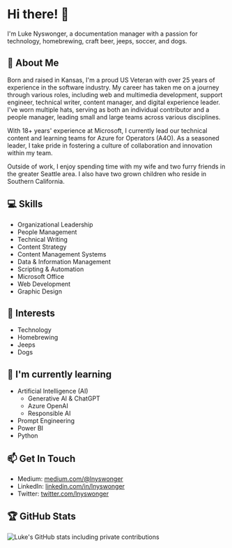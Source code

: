 # Hi there! 👋

I'm Luke Nyswonger, a documentation manager with a passion for technology, homebrewing, craft beer, jeeps, soccer, and dogs. 

## 📝 About Me

Born and raised in Kansas, I'm a proud US Veteran with over 25 years of experience in the software industry. My career has taken me on a journey through various roles, including web and multimedia development, support engineer, technical writer, content manager, and digital experience leader. I've worn multiple hats, serving as both an individual contributor and a people manager, leading small and large teams across various disciplines.

With 18+ years' experience at Microsoft, I currently lead our technical content and learning teams for Azure for Operators (A4O). As a seasoned leader, I take pride in fostering a culture of collaboration and innovation within my team.

Outside of work, I enjoy spending time with my wife and two furry friends in the greater Seattle area. I also have two grown children who reside in Southern California.


## 💻 Skills

- Organizational Leadership
- People Management
- Technical Writing
- Content Strategy
- Content Management Systems
- Data & Information Management
- Scripting & Automation
- Microsoft Office
- Web Development
- Graphic Design

## 🌟 Interests

- Technology
- Homebrewing 
- Jeeps
- Dogs

## 📖 I'm currently learning

- Artificial Intelligence (AI)
    - Generative AI & ChatGPT
    - Azure OpenAI
    - Responsible AI
- Prompt Engineering
- Power BI
- Python

## 📫 Get In Touch

- Medium: [medium.com/@lnyswonger](https://medium.com/@lnyswonger)
- LinkedIn: [linkedin.com/in/lnyswonger](https://www.linkedin.com/in/lnyswonger/)
- Twitter: [twitter.com/lnyswonger](https://twitter.com/lnyswonger)


## 🏆 GitHub Stats

![Luke's GitHub stats including private contributions](https://github-readme-stats.vercel.app/api?username=lnyswonger&show_icons=true&theme=radical&count_private=true)



